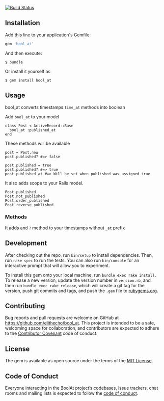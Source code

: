[![Build Status](https://travis-ci.org/choonggg/bool_at.svg?branch=master)](https://travis-ci.org/choonggg/bool_at)


## Installation

Add this line to your application's Gemfile:

```ruby
gem 'bool_at'
```

And then execute:

    $ bundle

Or install it yourself as:

    $ gem install bool_at

## Usage

bool_at converts timestamps `time_at` methods into boolean

Add `bool_at` to your model

```
class Post < ActiveRecord::Base
  bool_at :published_at
end
```

These methods will be available

```
post = Post.new
post.published? #=> false

post.published = true
post.published? #=> true
post.published_at #=> Will be set when published was assigned true
```

It also adds scope to your Rails model.

```
Post.published
Post.not_published
Post.order_published
Post.reverse_published
```

### Methods

It adds and `?` method to your timestamps without `_at` prefix

## Development

After checking out the repo, run `bin/setup` to install dependencies. Then, run `rake spec` to run the tests. You can also run `bin/console` for an interactive prompt that will allow you to experiment.

To install this gem onto your local machine, run `bundle exec rake install`. To release a new version, update the version number in `version.rb`, and then run `bundle exec rake release`, which will create a git tag for the version, push git commits and tags, and push the `.gem` file to [rubygems.org](https://rubygems.org).

## Contributing

Bug reports and pull requests are welcome on GitHub at https://github.com/elithecho/bool_at. This project is intended to be a safe, welcoming space for collaboration, and contributors are expected to adhere to the [Contributor Covenant](http://contributor-covenant.org) code of conduct.

## License

The gem is available as open source under the terms of the [MIT License](https://opensource.org/licenses/MIT).

## Code of Conduct

Everyone interacting in the BoolAt project’s codebases, issue trackers, chat rooms and mailing lists is expected to follow the [code of conduct](https://github.com/elithecho/bool_at/blob/master/CODE_OF_CONDUCT.md).
